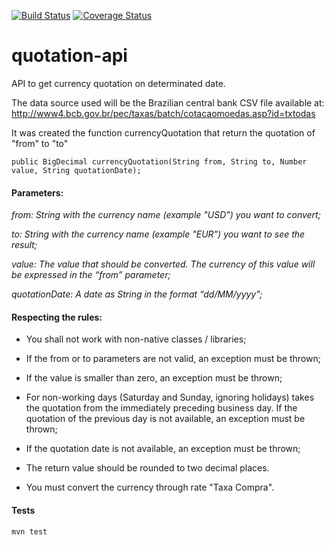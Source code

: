 [![Build Status](https://travis-ci.org/arturschuch/quotation-api.svg?branch=master)](https://travis-ci.org/arturschuch/quotation-api)
[![Coverage Status](https://coveralls.io/repos/github/arturschuch/quotation-api/badge.svg?branch=master)](https://coveralls.io/github/arturschuch/quotation-api?branch=master)

# quotation-api

API to get currency quotation on determinated date.

The data source used will be the Brazilian central bank CSV file available at:
http://www4.bcb.gov.br/pec/taxas/batch/cotacaomoedas.asp?id=txtodas

It was created the function currencyQuotation that return the quotation of "from" to "to" 

```
public BigDecimal currencyQuotation(String from, String to, Number value, String quotationDate);
```

#### Parameters: 

_from: String with the currency name (example "USD") you want to convert;_

_to: String with the currency name (example "EUR") you want to see the result;_

_value: The value that should be converted. The currency of this value will be expressed in the “from” parameter;_

_quotationDate: A date as String in the format “dd/MM/yyyy”;_

#### Respecting the rules:

* You shall not work with non-native classes / libraries;

* If the from or to parameters are not valid, an exception must be thrown;

* If the value is smaller than zero, an exception must be thrown;

* For non-working days (Saturday and Sunday, ignoring holidays) takes the quotation from the immediately preceding business day. If the quotation of the previous day is not available, an exception must be thrown;

* If the quotation date is not available, an exception must be thrown;

* The return value should be rounded to two decimal places.

* You must convert the currency through rate "Taxa Compra".
 
#### Tests

```
mvn test
```
